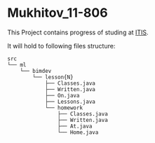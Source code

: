 # Mukhitov_11-806
This Project contains progress of studing at [ITIS](https://kpfu.ru/itis).

It will hold to following files structure:
```
src
└── ml
    └── bimdev
        └── lesson{N}
            ├── Classes.java
            ├── Written.java
            ├── On.java
            ├── Lessons.java
            └── homework
                ├── Classes.java
                ├── Written.java
                ├── At.java
                └── Home.java
```
